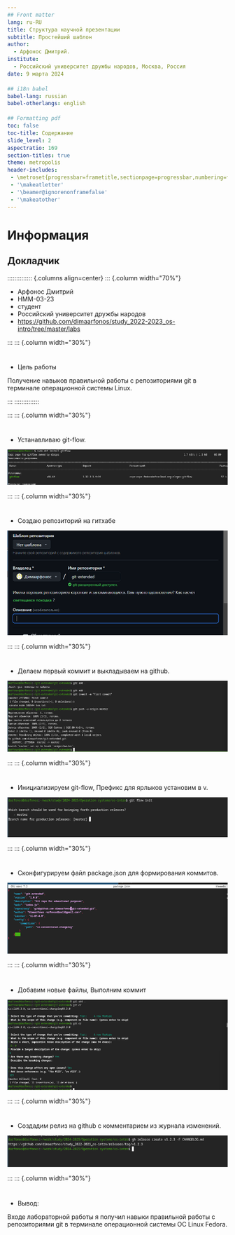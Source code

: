 ```yaml
---
## Front matter
lang: ru-RU
title: Структура научной презентации
subtitle: Простейший шаблон
author:
  - Арфонос Дмитрий.
institute:
  - Российский университет дружбы народов, Москва, Россия
date: 9 марта 2024

## i18n babel
babel-lang: russian
babel-otherlangs: english

## Formatting pdf
toc: false
toc-title: Содержание
slide_level: 2
aspectratio: 169
section-titles: true
theme: metropolis
header-includes:
 - \metroset{progressbar=frametitle,sectionpage=progressbar,numbering=fraction}
 - '\makeatletter'
 - '\beamer@ignorenonframefalse'
 - '\makeatother'
---
```


# Информация

## Докладчик

:::::::::::::: {.columns align=center}
::: {.column width="70%"}

  * Арфонос Дмитрий
  * НММ-03-23
  * студент
  * Российский университет дружбы народов
  * <https://github.com/dimaarfonos/study_2022-2023_os-intro/tree/master/labs>

:::
::: {.column width="30%"}

# 
-  Цель работы

Получение навыков правильной работы с репозиториями git в терминале операционной системы Linux.

:::
::::::::::::::

:::
::: {.column width="30%"}

# 
- Устанавливаю  git-flow.

![Установка git-flow](image/2.png)

:::
::: {.column width="30%"}

 
# 
- Создаю репозиторий на гитхабе

![создания репозитория](image/7.png)

:::
::: {.column width="30%"}

# 
- Делаем первый коммит и выкладываем на github.

![коммит](image/8.png)

:::
::: {.column width="30%"}

# 
- Инициализируем git-flow, Префикс для ярлыков установим в v.

![git flow](image/33.png)

:::
::: {.column width="30%"}

# 
- Сконфигурируем файл package.json для формирования коммитов.

![Редакторирование файла джсон](image/12.png)

:::
::: {.column width="30%"}

# 
 - Добавим новые файлы, Выполним коммит

![Выполняем коммит](image/13.png)

:::
::: {.column width="30%"}

# 
- Создадим релиз на github с комментарием из журнала изменений.

![создание релиза](image/34.png)

:::
::: {.column width="30%"}

# 
- Вывод:

 Входе лабораторной работы я получил навыки правильной работы с репозиториями git в терминале операционной системы OC Linux Fedora.
